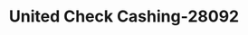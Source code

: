 ---
f_zip-code: 6810
f_state-code: CT
title: United Check Cashing-28092
f_phone: 203-798-0867
f_city-only: Danbury
f_address: White Street Plz Danbury
f_location-unique-id: '28092'
slug: united-check-cashing-28092
updated-on: '2024-05-30T13:46:58.046Z'
created-on: '2024-05-30T13:36:59.803Z'
published-on: '2024-05-30T13:54:32.469Z'
f_city-state: cms/city/danbury-ct.md
f_company: cms/company/united-check-cashing.md
f_state: cms/state/connecticut.md
layout: '[payday-loan].html'
tags: payday-loan
---